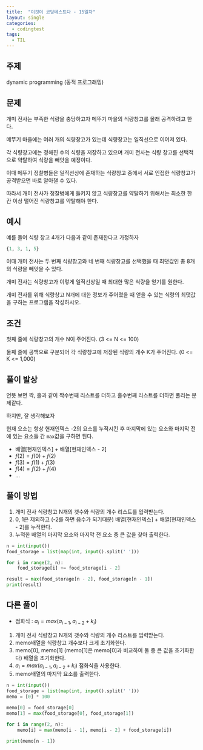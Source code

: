 ```yaml
---
title:  "이것이 코딩테스트다 - 15일차"
layout: single
categories:
  - codingtest
tags:
  - TIL
---
```


## 주제
dynamic programming (동적 프로그래밍)

## 문제
개미 전사는 부족한 식량을 충당하고자 메뚜기 마을의 식량창고를 몰래 공격하려고 한다.

메뚜기 마을에는 여러 개의 식량창고가 있는데 식량창고는 일직선으로 이어져 있다.

각 식량창고에는 정해진 수의 식량을 저장하고 있으며 개미 전사는 식량 창고를 선택적으로 약탈하여 식량을 빼앗을 예정이다.

이때 메뚜기 정찰병들은 일직선상에 존재하는 식량창고 중에서 서로 인접한 식량창고가 공격받으면 바로 알아챌 수 있다.

따라서 개미 전사가 정찰병에게 들키지 않고 식량창고를 약탈하기 위해서는 최소한 한 칸 이상 떨어진 식량창고를 약탈해야 한다.

## 예시
예를 들어 식량 창고 4개가 다음과 같이 존재한다고 가정하자

```python
{1, 3, 1, 5}
```

이때 개미 전사는 두 번째 식량창고와 네 번째 식량창고를 선택했을 때 최댓값인 총 8개의 식량을 빼앗을 수 있다.

개미 전사는 식량창고가 이렇게 일직선상일 때 최대한 많은 식량을 얻기를 원한다.

개미 전사를 위해 식량창고 N개에 대한 정보가 주어졌을 때 얻을 수 있는 식량의 최댓값을 구하는 프로그램을 작성하시오.

## 조건
첫째 줄에 식량창고의 개수 N이 주어진다. (3 <= N <= 100)

둘째 줄에 공백으로 구분되어 각 식량창고에 저장된 식량의 개수 K가 주어진다. (0 <= K <= 1,000)

## 풀이 발상
언뜻 보면 짝, 홀과 같이 짝수번째 리스트를 더하고 홀수번째 리스트를 더하면 풀리는 문제같다.

하지만, 잘 생각해보자

현재 요소는 항상 현재인덱스 -2의 요소를 누적시킨 후 마지막에 있는 요소와 마지막 전에 있는 요소들 간 `max`값을 구하면 된다.

- 배열[현재인덱스] + 배열[현재인덱스 - 2]
- $f(2) = f(0) + f(2)$
- $f(3) = f(1) + f(3)$
- $f(4) = f(2) + f(4)$
- ...

## 풀이 방법
1. 개미 전사 식량창고 N개의 갯수와 식량의 개수 리스트를 입력받는다.
2. 0, 1은 제외하고 (-2를 하면 음수가 되기때문) 배열[현재인덱스] + 배열[현재인덱스 - 2]를 누적한다.
3. 누적한 배열의 마지막 요소와 마지막 전 요소 중 큰 값을 찾아 출력한다.

```python
n = int(input())
food_storage = list(map(int, input().split(' ')))

for i in range(2, n):
    food_storage[i] += food_storage[i - 2]

result = max(food_storage[n - 2], food_storage[n - 1])
print(result)
```

## 다른 풀이
- 점화식 : $a_i = max(a_{i-1}, a_{i-2} + k_i)$

1. 개미 전사 식량창고 N개의 갯수와 식량의 개수 리스트를 입력받는다.
2. memo배열을 식량창고 개수보다 크게 초기화한다.
3. memo[0], memo[1] (memo[1]은 memo[0]과 비교하여 둘 중 큰 값을 초기화한다) 배열을 초기화한다.
4. $a_i = max(a_{i-1}, a_{i-2} + k_i)$ 점화식을 사용한다.
5. memo배열의 마지막 요소를 출력한다.

```python
n = int(input())
food_storage = list(map(int, input().split(' ')))
memo = [0] * 100

memo[0] = food_storage[0]
memo[1] = max(food_storage[0], food_storage[1])

for i in range(2, n):
    memo[i] = max(memo[i - 1], memo[i - 2] + food_storage[i])

print(memo[n - 1])
```

